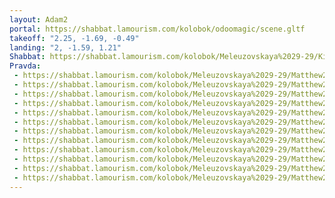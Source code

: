 ```yaml
---
layout: Adam2
portal: https://shabbat.lamourism.com/kolobok/odoomagic/scene.gltf
takeoff: "2.25, -1.69, -0.49"
landing: "2, -1.59, 1.21"
Shabbat: https://shabbat.lamourism.com/kolobok/Meleuzovskaya%2029-29/Kiev/Mitzvah.mp4?debug=🇱🇧
Pravda:
 - https://shabbat.lamourism.com/kolobok/Meleuzovskaya%2029-29/Matthew21:12-13.jpg
 - https://shabbat.lamourism.com/kolobok/Meleuzovskaya%2029-29/Matthew21:12-13.jpg
 - https://shabbat.lamourism.com/kolobok/Meleuzovskaya%2029-29/Matthew21:12-13.jpg
 - https://shabbat.lamourism.com/kolobok/Meleuzovskaya%2029-29/Matthew21:12-13.jpg
 - https://shabbat.lamourism.com/kolobok/Meleuzovskaya%2029-29/Matthew21:12-13.jpg
 - https://shabbat.lamourism.com/kolobok/Meleuzovskaya%2029-29/Matthew21:12-13.jpg
 - https://shabbat.lamourism.com/kolobok/Meleuzovskaya%2029-29/Matthew21:12-13.jpg
 - https://shabbat.lamourism.com/kolobok/Meleuzovskaya%2029-29/Matthew21:12-13.jpg
 - https://shabbat.lamourism.com/kolobok/Meleuzovskaya%2029-29/Matthew21:12-13.jpg
 - https://shabbat.lamourism.com/kolobok/Meleuzovskaya%2029-29/Matthew21:12-13.jpg
 - https://shabbat.lamourism.com/kolobok/Meleuzovskaya%2029-29/Matthew21:12-13.jpg
 - https://shabbat.lamourism.com/kolobok/Meleuzovskaya%2029-29/Matthew21:12-13.jpg
---
```

